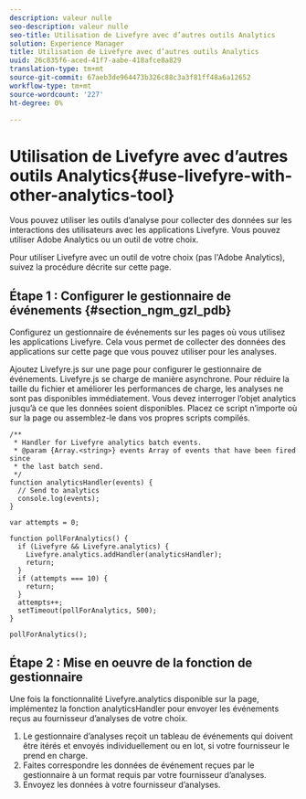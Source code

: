 ```yaml
---
description: valeur nulle
seo-description: valeur nulle
seo-title: Utilisation de Livefyre avec d’autres outils Analytics
solution: Experience Manager
title: Utilisation de Livefyre avec d’autres outils Analytics
uuid: 26c835f6-aced-41f7-aabe-418afce8a829
translation-type: tm+mt
source-git-commit: 67aeb3de964473b326c88c3a3f81ff48a6a12652
workflow-type: tm+mt
source-wordcount: '227'
ht-degree: 0%

---
```



# Utilisation de Livefyre avec d’autres outils Analytics{#use-livefyre-with-other-analytics-tool}

Vous pouvez utiliser les outils d’analyse pour collecter des données sur les interactions des utilisateurs avec les applications Livefyre. Vous pouvez utiliser Adobe Analytics ou un outil de votre choix.

Pour utiliser Livefyre avec un outil de votre choix (pas l&#39;Adobe Analytics), suivez la procédure décrite sur cette page.

## Étape 1 : Configurer le gestionnaire de événements {#section_ngm_gzl_pdb}

Configurez un gestionnaire de événements sur les pages où vous utilisez les applications Livefyre. Cela vous permet de collecter des données des applications sur cette page que vous pouvez utiliser pour les analyses.

Ajoutez Livefyre.js sur une page pour configurer le gestionnaire de événements. Livefyre.js se charge de manière asynchrone. Pour réduire la taille du fichier et améliorer les performances de charge, les analyses ne sont pas disponibles immédiatement. Vous devez interroger l’objet analytics jusqu’à ce que les données soient disponibles. Placez ce script n’importe où sur la page ou assemblez-le dans vos propres scripts compilés.

```
/** 
 * Handler for Livefyre analytics batch events. 
 * @param {Array.<string>} events Array of events that have been fired since 
 * the last batch send. 
 */ 
function analyticsHandler(events) { 
  // Send to analytics 
  console.log(events); 
} 
 
var attempts = 0; 
 
function pollForAnalytics() { 
  if (Livefyre && Livefyre.analytics) { 
    Livefyre.analytics.addHandler(analyticsHandler); 
    return; 
  } 
  if (attempts === 10) { 
    return; 
  } 
  attempts++; 
  setTimeout(pollForAnalytics, 500); 
} 
 
pollForAnalytics(); 
```

## Étape 2 : Mise en oeuvre de la fonction de gestionnaire

Une fois la fonctionnalité Livefyre.analytics disponible sur la page, implémentez la fonction analyticsHandler pour envoyer les événements reçus au fournisseur d’analyses de votre choix.

1. Le gestionnaire d’analyses reçoit un tableau de événements qui doivent être itérés et envoyés individuellement ou en lot, si votre fournisseur le prend en charge.
1. Faites correspondre les données de événement reçues par le gestionnaire à un format requis par votre fournisseur d’analyses.
1. Envoyez les données à votre fournisseur d’analyses.


